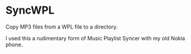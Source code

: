 # SyncWPL

Copy MP3 files from a WPL file to a directory.

I used this a rudimentary form of Music Playlist Syncer with my old Nokia phone.
